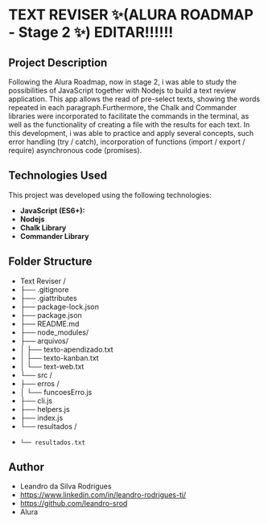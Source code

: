 # TEXT REVISER ✨(ALURA ROADMAP - Stage 2 ✨) EDITAR!!!!!!

## Project Description

Following the Alura Roadmap, now in stage 2, i was able to study the possibilities of JavaScript together with Nodejs to build a text review application. This app allows the read of pre-select texts, showing the words repeated in each paragraph.Furthermore, the Chalk and Commander libraries were incorporated to facilitate the commands in the terminal, as well as the functionality of creating a file with the results for each text. In this development, i was able to practice and apply several concepts, such error handling (try / catch), incorporation of functions (import / export / require) asynchronous code (promises).

## Technologies Used

This project was developed using the following technologies:

* **JavaScript (ES6+):**
* **Nodejs**
* **Chalk Library**
* **Commander Library**

## Folder Structure

* Text Reviser /
* ├── .gitignore
* ├── .giattributes
* ├── package-lock.json
* ├── package.json
* ├── README.md
* ├── node_modules/
* ├── arquivos/
* │   ├── texto-apendizado.txt
* │   ├── texto-kanban.txt
* │   └── text-web.txt
* └── src /
* ├── erros /
* │   └── funcoesErro.js
* ├── cli.js
* ├── helpers.js
* ├── index.js
* └── resultados /
*     └── resultados.txt

## Author

* Leandro da Silva Rodrigues
* https://www.linkedin.com/in/leandro-rodrigues-ti/
* https://github.com/leandro-srod
* Alura